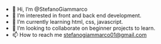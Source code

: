 - 👋 Hi, I’m @StefanoGiammarco
- 👀 I’m interested in front and back end development.
- 🌱 I’m currently learning html, css, javascript.
- 💞️ I’m looking to collaborate on beginner projects to learn.
- 📫 How to reach me stefanogiammarco01@gmail.com

<!---
StefanoGiammarco/StefanoGiammarco is a ✨ special ✨ repository because its `README.md` (this file) appears on your GitHub profile.
You can click the Preview link to take a look at your changes.
--->
